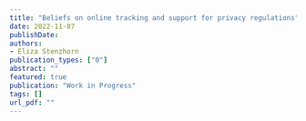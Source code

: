 ```yaml
---
title: "Beliefs on online tracking and support for privacy regulations"
date: 2022-11-07
publishDate: 
authors:
- Eliza Stenzhorn
publication_types: ["0"]
abstract: ""
featured: true
publication: "Work in Progress"
tags: []
url_pdf: ""
---
```

